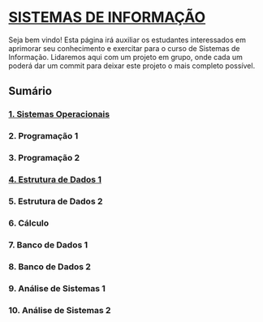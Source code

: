 # [SISTEMAS DE INFORMAÇÃO](https://boechat.github.io/estudo-si)

Seja bem vindo! Esta página irá auxiliar os estudantes interessados em aprimorar seu conhecimento e exercitar para o curso de Sistemas de Informação. 
Lidaremos aqui com um projeto em grupo, onde cada um poderá dar um commit para deixar este projeto o mais completo possível.

## Sumário
### [1. Sistemas Operacionais](https://boechat.github.io/estudo-si/estudo-so)
### 2. Programação 1
### 3. Programação 2
### [4. Estrutura de Dados 1](https://boechat.github.io/estudo-si/estudo-estrutura)
### 5. Estrutura de Dados 2
### 6. Cálculo
### 7. Banco de Dados 1
### 8. Banco de Dados 2
### 9. Análise de Sistemas 1
### 10. Análise de Sistemas 2







